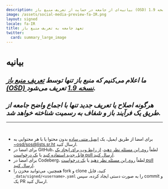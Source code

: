 ```yaml
---
description: بیانیه‌ای از جامعه در حمایت از تعریف منبع باز (OSD) نسخه 1.9
image: /assets/social-media-preview-fa-IR.png
layout: signed
locale: fa-IR
title: تعهد جامعه به تعریف منبع باز
twitter:
  card: summary_large_image
---
```

# **بیانیه**

## *ما اعلام می‌کنیم که منبع باز تنها توسط [تعریف منبع باز (OSD) نسخه 1.9](https://opensourcedefinition.org/) تعریف می‌شود.*

## *هرگونه اصلاح یا تعریف جدید تنها با اجماع واضح جامعه از طریق یک فرآیند باز و شفاف به رسمیت شناخته خواهد شد.*

---
<br>

- برای امضا از طریق ایمیل، یک [ایمیل متنی ساده](https://useplaintext.email/) بدون محتوا یا با هر محتوایی به [~osd/sos@lists.sr.ht](mailto:~osd/sos@lists.sr.ht) ارسال کنید.
- برای امضا در GitHub، لطفاً [روی این مسئله نظر دهید](https://github.com/OpenSourceDefinition/sos/issues/1)، [از رابط وب برای ایجاد یک فایل جدید استفاده کنید](https://github.com/OpenSourceDefinition/sos/new/main/_data/signed) یا [یک درخواست pull ارسال کنید](https://github.com/OpenSourceDefinition/sos/pulls).
- برای امضا در Codeberg، لطفاً [روی این مسئله نظر دهید](https://codeberg.org/osd/sos/issues/1) یا [یک درخواست pull ارسال کنید](https://codeberg.org/osd/sos/pulls).
- همچنین، می‌توانید مخزن را fork و clone کنید، فایل `_data/signed/<username>.yaml` را به صورت دستی ایجاد کرده، سپس commit و یک PR ارسال کنید.